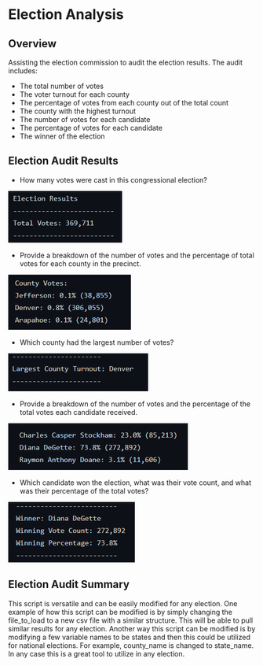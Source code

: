 # Election Analysis

## Overview
Assisting the election commission to audit the election results. The audit includes:
  - The total number of votes
  - The voter turnout for each county
  - The percentage of votes from each county out of the total count
  - The county with the highest turnout
  - The number of votes for each candidate
  - The percentage of votes for each candidate
  - The winner of the election

## Election Audit Results
- How many votes were cast in this congressional election?

![Total Votes](https://github.com/lbp12/Election_Analysis/blob/main/Resources/total%20votes.png)

- Provide a breakdown of the number of votes and the percentage of total votes for each county in the precinct.

![Votes per County](https://github.com/lbp12/Election_Analysis/blob/main/Resources/county%20votes.png)

- Which county had the largest number of votes?

![Largest County Turnout](https://github.com/lbp12/Election_Analysis/blob/main/Resources/county%20turnout.png)

- Provide a breakdown of the number of votes and the percentage of the total votes each candidate received.

![Votes per candidate](https://github.com/lbp12/Election_Analysis/blob/main/Resources/candidate%20votes.png)

- Which candidate won the election, what was their vote count, and what was their percentage of the total votes?

![Winner](https://github.com/lbp12/Election_Analysis/blob/main/Resources/winner.png)

## Election Audit Summary
This script is versatile and can be easily modified for any election. One example of how this script can be modified is by simply changing the file_to_load to a new csv file with a similar structure. This will be able to pull similar results for any election. Another way this script can be modified is by modifying a few variable names to be states and then this could be utilized for national elections. For example, county_name is changed to state_name. In any case this is a great tool to utilize in any election.
